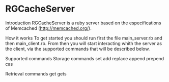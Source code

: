 # RGCacheServer

  Introduction
      RGCacheServer is a ruby server based on the especifications of Memcached (http://memcached.org/).

  How it works
      To get started you should run first the file main_server.rb and then main_client.rb. From then you will start interacting     whith the server as the client, via the supported commands that will be described below. 

  Supported commands
      Storage commands
      set
      add
      replace
      append
      prepend
      cas

  Retrieval commands
      get
      gets

